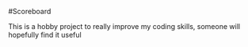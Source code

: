#Scoreboard

This is a hobby project to really improve my coding skills, someone will hopefully find it useful
